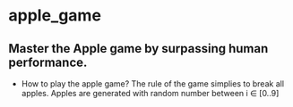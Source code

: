 # apple_game
Master the Apple game by surpassing human performance.
-----

* How to play the apple game?
  The rule of the game simplies to break all apples.
  Apples are generated with random number between i $\in$ [0..9]
